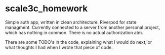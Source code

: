 # scale3c_homework

Simple auth app, written in clean architecture. Riverpod for state managment.
Currently connected to a server from another personal project, which has nothing in common.
There is no actual authorization atm.

There are some TODO's in the code, explaining what I would do next, or what thoughts I had when I wrote that piece of code.
